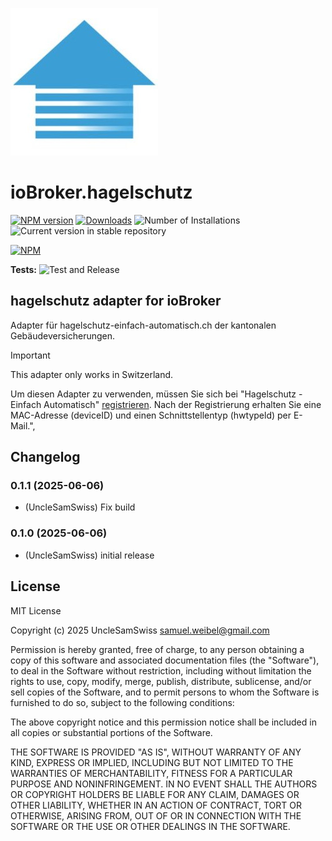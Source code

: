 ![Logo](admin/hagelschutz.jpg)

# ioBroker.hagelschutz

[![NPM version](https://img.shields.io/npm/v/iobroker.hagelschutz.svg)](https://www.npmjs.com/package/iobroker.hagelschutz)
[![Downloads](https://img.shields.io/npm/dm/iobroker.hagelschutz.svg)](https://www.npmjs.com/package/iobroker.hagelschutz)
![Number of Installations](https://iobroker.live/badges/hagelschutz-installed.svg)
![Current version in stable repository](https://iobroker.live/badges/hagelschutz-stable.svg)

[![NPM](https://nodei.co/npm/iobroker.hagelschutz.png?downloads=true)](https://nodei.co/npm/iobroker.hagelschutz/)

**Tests:** ![Test and Release](https://github.com/UncleSamSwiss/ioBroker.hagelschutz/workflows/Test%20and%20Release/badge.svg)

## hagelschutz adapter for ioBroker

Adapter für hagelschutz-einfach-automatisch.ch der kantonalen Gebäudeversicherungen.

> [!IMPORTANT]  
> This adapter only works in Switzerland.

Um diesen Adapter zu verwenden, müssen Sie sich bei "Hagelschutz - Einfach Automatisch" [registrieren](https://www.hagelschutz-einfach-automatisch.ch/eigentuemer-verwaltungen/produkt/ich-habe-interesse.html). Nach der Registrierung erhalten Sie eine MAC-Adresse (deviceID) und einen Schnittstellentyp (hwtypeld) per E-Mail.",

## Changelog

<!--
    Placeholder for the next version (at the beginning of the line):
    ### **WORK IN PROGRESS**
-->
### 0.1.1 (2025-06-06)

- (UncleSamSwiss) Fix build

### 0.1.0 (2025-06-06)

- (UncleSamSwiss) initial release

## License

MIT License

Copyright (c) 2025 UncleSamSwiss <samuel.weibel@gmail.com>

Permission is hereby granted, free of charge, to any person obtaining a copy
of this software and associated documentation files (the "Software"), to deal
in the Software without restriction, including without limitation the rights
to use, copy, modify, merge, publish, distribute, sublicense, and/or sell
copies of the Software, and to permit persons to whom the Software is
furnished to do so, subject to the following conditions:

The above copyright notice and this permission notice shall be included in all
copies or substantial portions of the Software.

THE SOFTWARE IS PROVIDED "AS IS", WITHOUT WARRANTY OF ANY KIND, EXPRESS OR
IMPLIED, INCLUDING BUT NOT LIMITED TO THE WARRANTIES OF MERCHANTABILITY,
FITNESS FOR A PARTICULAR PURPOSE AND NONINFRINGEMENT. IN NO EVENT SHALL THE
AUTHORS OR COPYRIGHT HOLDERS BE LIABLE FOR ANY CLAIM, DAMAGES OR OTHER
LIABILITY, WHETHER IN AN ACTION OF CONTRACT, TORT OR OTHERWISE, ARISING FROM,
OUT OF OR IN CONNECTION WITH THE SOFTWARE OR THE USE OR OTHER DEALINGS IN THE
SOFTWARE.
